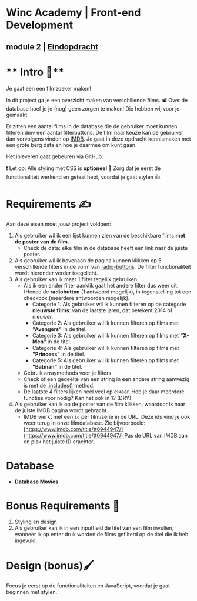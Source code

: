 
# Winc Academy | Front-end Development
## module 2 | [Eindopdracht](https://winc-movie-finder.netlify.app/)
# ** Intro 💬**

Je gaat een een filmzoeker maken!

In dit project ga je een overzicht maken van verschillende films. 📽️
Over de database hoef je je (nog) geen zorgen te maken! Die hebben wij voor je gemaakt.

Er zitten een aantal films in de database die de gebruiker moet kunnen filteren dmv een aantal filterbuttons. De film naar keuze kan de gebruiker dan vervolgens vinden op [IMDB](https://www.imdb.com/). Je gaat in deze opdracht kennismaken met een grote berg data en hoe je daarmee om kunt gaan.

Het inleveren gaat gebeuren via GitHub.

❗ Let op: Alle styling met CSS is **optioneel 🚀**
Zorg dat je eerst de functionaliteit werkend en getest hebt, voordat je gaat stylen 👍.

# **Requirements  ✍️**

Aan deze eisen moet jouw project voldoen:

1. Als gebruiker wil ik een lijst kunnen zien van de beschikbare films **met de poster van de film.**
    - Check de data: elke film in de database heeft een link naar de juiste poster.
2. Als gebruiker wil ik bovenaan de pagina kunnen klikken op 5 verschillende filters in de vorm van [radio-buttons](https://www.w3schools.com/jsref/prop_radio_checked.asp). De filter functionaliteit wordt hieronder verder toegelicht.
3. Als gebruiker kan ik maar 1 filter tegelijk gebruiken.
    - Als ik een ander filter aanklik gaat het andere filter dus weer uit.
    (Hence de **radiobutton** (1 antwoord mogelijk), in tegenstelling tot een checkbox (meerdere antwoorden mogelijk).
        - Categorie 1: Als gebruiker wil ik kunnen filteren op de categorie **nieuwste films**: van de laatste jaren, dat betekent 2014 of nieuwer.
        - Categorie 2: Als gebruiker wil ik kunnen filteren op films met **"Avengers"** in de titel.
        - Categorie 3: Als gebruiker wil ik kunnen filteren op films met **"X-Men"** in de titel.
        - Categorie 4: Als gebruiker wil ik kunnen filteren op films met **"Princess"** in de titel.
        - Categorie 5: Als gebruiker wil ik kunnen filteren op films met **"Batman"** in de titel.
    - Gebruik arraymethods voor je filters
    - Check of een gedeelte van een string in een andere string aanwezig is met de [.includes()](https://www.w3schools.com/jsref/jsref_includes.asp) method.
    - De laatste 4 filters lijken heel veel op elkaar. Heb je daar meerdere functies voor nodig? Kan het ook in 1? (DRY)
4. Als gebruiker kan ik op de poster van de film klikken, waardoor ik naar de juiste IMDB pagina wordt gebracht.
    - IMDB werkt met een `id` per film/serie in de URL. Deze ids vind je ook weer terug in onze filmdatabase. Zie bijvoorbeeld: [https://www.imdb.com/title/tt0944947/](https://www.imdb.com/title/tt0944947/)
    Pas de URL van IMDB aan en plak het juiste ID erachter.

# Database

- **Database Movies**

# **Bonus Requirements  🚀**

1. Styling en design
2. Als gebruiker kan ik in een inputfield de titel van een film invullen, wanneer ik op enter druk worden de films gefilterd op de titel die ik heb ingevuld.

# Design (bonus)🖌️

Focus je eerst op de functionaliteiten en JavaScript, voordat je gaat beginnen met stylen.